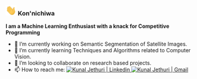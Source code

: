 ### <img src="https://github.com/adityak2920/adityak2920/blob/master/assets/Hi.gif" width="29px"> Kon'nichiwa



<b> I am a Machine Learning Enthusiast with a knack for Competitive Programming </b> 
- 🔭 I’m currently working on Semantic Segmentation of Satellite Images.
- 🌱 I’m currently learning Techniques and Algorithms related to Computer Vision.
- 👯 I’m looking to collaborate on research based projects.
- 📫 How to reach me: <a href="https://www.linkedin.com/in/kunal-jethuri-900a85181/">
    <img align="justify" alt="Kunal Jethuri | Linkedin" width="24px" src="https://cdn.iconscout.com/icon/free/png-256/linkedin-2662666-2213265.png" />
  </a>
   <a href="mailto:kunal.jethuri@gmail.com">
    <img align="justify" alt="Kunal Jethuri | Gmail" width="26px" src="https://upload.wikimedia.org/wikipedia/commons/thumb/a/ab/Gmail_Icon.svg/1280px-Gmail_Icon.svg.png" />
  </a>
  
<!--
- 🤔 I’m looking for help with ...
- 💬 Ask me about ...
- 📫 How to reach me: ...
- 😄 Pronouns: ...
- ⚡ Fun fact: ...
-->
<!-- ![Kunals's github stats](https://github-readme-stats.vercel.app/api?username=orion29&show_icons=true&hide_border=true) -->
